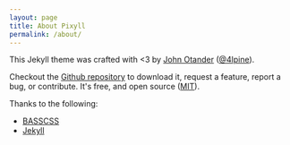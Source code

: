 ```yaml
---
layout: page
title: About Pixyll
permalink: /about/
---
```


This Jekyll theme was crafted with <3 by [John Otander](http://johnotander.com) 
\([@4lpine](https://twitter.com/4lpine)\).

Checkout the [Github repository](https://github.com/johnotander/pixyll) to download it, 
request a feature, report a bug, or contribute. It's free, and open source 
([MIT](http://opensource.org/licenses/MIT)).

Thanks to the following:

* [BASSCSS](http://basscss.com)
* [Jekyll](http://jekyllrb.com)
